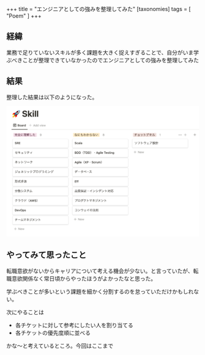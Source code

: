 +++
title = "エンジニアとしての強みを整理してみた"
[taxonomies]
tags = [ "Poem" ]
+++

## 経緯

業務で足りていないスキルが多く課題を大きく捉えすぎることで、自分がいま学ぶべきことが整理できていなかったのでエンジニアとしての強みを整理してみた

## 結果

整理した結果は以下のようになった。

![](../organized-my-skills.png)

## やってみて思ったこと

転職意欲がないからキャリアについて考える機会が少ない。と言っていたが、転職意欲関係なく常日頃からやったほうがよかったなと思った。

学ぶべきことが多いという課題を細かく分割するのを怠っていただけかもしれない。

次にやることは

- 各チケットに対して参考にしたい人を割り当てる
- 各チケットの優先度順に並べる

かな〜と考えているところ。今回はここまで